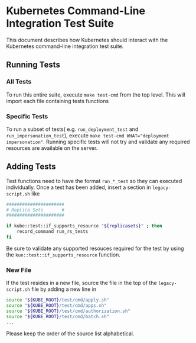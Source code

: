 # Kubernetes Command-Line Integration Test Suite

This document describes how Kubernetes should interact with the Kubernetes command-line integration test suite.

## Running Tests

### All Tests

To run this entire suite, execute `make test-cmd` from the top level.  This will import each file containing tests functions

### Specific Tests

To run a subset of tests( e.g. `run_deployment_test` and `run_impersonation_test`), execute `make test-cmd WHAT="deployment impersonation"`.  Running specific
tests will not try and validate any required resources are available on the server.

## Adding Tests

Test functions need to have the format `run_*_test` so they can executed individually.  Once a test has been added, insert a section in `legacy-script.sh` like

```bash
######################
# Replica Sets       #
######################

if kube::test::if_supports_resource "${replicasets}" ; then
    record_command run_rs_tests
fi
```

Be sure to validate any supported resouces required for the test by using the `kue::test::if_supports_resource` function. 


### New File

If the test resides in a new file, source the file in the top of the `legacy-script.sh` file by adding a new line in
```bash
source "${KUBE_ROOT}/test/cmd/apply.sh"
source "${KUBE_ROOT}/test/cmd/apps.sh"
source "${KUBE_ROOT}/test/cmd/authorization.sh"
source "${KUBE_ROOT}/test/cmd/batch.sh"
...
```

Please keep the order of the source list alphabetical.

